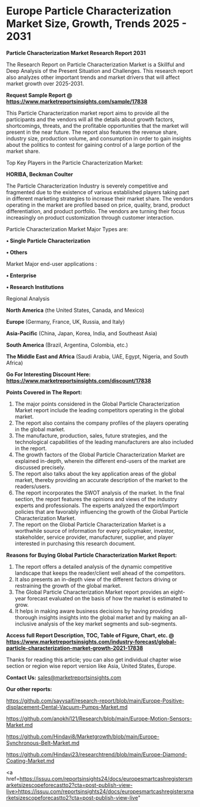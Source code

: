 # Europe Particle Characterization Market Size, Growth, Trends 2025 - 2031

<strong>Particle Characterization Market Research Report 2031</strong>

The Research Report on Particle Characterization Market is a Skillful and Deep Analysis of the Present Situation and Challenges. This research report also analyzes other important trends and market drivers that will affect market growth over 2025-2031.

<strong>Request Sample Report @ <a href=https://www.marketreportsinsights.com/sample/17838>https://www.marketreportsinsights.com/sample/17838</a></strong>

This Particle Characterization market report aims to provide all the participants and the vendors will all the details about growth factors, shortcomings, threats, and the profitable opportunities that the market will present in the near future. The report also features the revenue share, industry size, production volume, and consumption in order to gain insights about the politics to contest for gaining control of a large portion of the market share.

Top Key Players in the Particle Characterization Market:

<strong>HORIBA, Beckman Coulter</strong>

The Particle Characterization Industry is severely competitive and fragmented due to the existence of various established players taking part in different marketing strategies to increase their market share. The vendors operating in the market are profiled based on price, quality, brand, product differentiation, and product portfolio. The vendors are turning their focus increasingly on product customization through customer interaction.

Particle Characterization Market Major Types are:

<strong>• Single Particle Characterization

• Others</strong>

Market Major end-user applications :

<strong>• Enterprise

• Research Institutions</strong>

Regional Analysis

</u><strong><b>North America</b></strong> (the United States, Canada, and Mexico)

<strong><b>Europe </b></strong>(Germany, France, UK, Russia, and Italy)

<strong><b>Asia-Pacific</b></strong> (China, Japan, Korea, India, and Southeast Asia)

<strong><b>South America</b></strong> (Brazil, Argentina, Colombia, etc.)

<strong><b>The Middle East and Africa</b></strong> (Saudi Arabia, UAE, Egypt, Nigeria, and South Africa)

<strong>Go For Interesting Discount Here: <a href=https://www.marketreportsinsights.com/discount/17838>https://www.marketreportsinsights.com/discount/17838</a></strong>

<strong>Points Covered in The Report:</strong>
<ol>
  <li>The major points considered in the Global Particle Characterization Market report include the leading competitors operating in the global market.</li>
  <li>The report also contains the company profiles of the players operating in the global market.</li>
  <li>The manufacture, production, sales, future strategies, and the technological capabilities of the leading manufacturers are also included in the report.</li>
  <li>The growth factors of the Global Particle Characterization Market are explained in-depth, wherein the different end-users of the market are discussed precisely.</li>
  <li>The report also talks about the key application areas of the global market, thereby providing an accurate description of the market to the readers/users.</li>
  <li>The report incorporates the SWOT analysis of the market. In the final section, the report features the opinions and views of the industry experts and professionals. The experts analyzed the export/import policies that are favorably influencing the growth of the Global Particle Characterization Market.</li>
  <li>The report on the Global Particle Characterization Market is a worthwhile source of information for every policymaker, investor, stakeholder, service provider, manufacturer, supplier, and player interested in purchasing this research document.</li>
</ol>
<strong>Reasons for Buying Global Particle Characterization Market Report:</strong>

<ol>
  <li>The report offers a detailed analysis of the dynamic competitive landscape that keeps the reader/client well ahead of the competitors.</li>
  <li>It also presents an in-depth view of the different factors driving or restraining the growth of the global market.</li>
  <li>The Global Particle Characterization Market report provides an eight-year forecast evaluated on the basis of how the market is estimated to grow.</li>
  <li>It helps in making aware business decisions by having providing thorough insights insights into the global market and by making an all-inclusive analysis of the key market segments and sub-segments.</li>
</ol>
<strong>Access full Report Description, TOC, Table of Figure, Chart, etc. @ <a href=https://www.marketreportsinsights.com/industry-forecast/global-particle-characterization-market-growth-2021-17838>https://www.marketreportsinsights.com/industry-forecast/global-particle-characterization-market-growth-2021-17838</a></strong>


Thanks for reading this article; you can also get individual chapter wise section or region wise report version like Asia, United States, Europe.

<strong>Contact Us:</strong>
sales@marketreportsinsights.com

<strong>Our other reports:</strong>

<a href=https://github.com/sayysaif/research-report/blob/main/Europe-Positive-displacement-Dental-Vacuum-Pumps-Market.md>https://github.com/sayysaif/research-report/blob/main/Europe-Positive-displacement-Dental-Vacuum-Pumps-Market.md</a>

<a href=https://github.com/anokhi121/Research/blob/main/Europe-Motion-Sensors-Market.md>https://github.com/anokhi121/Research/blob/main/Europe-Motion-Sensors-Market.md</a>

<a href=https://github.com/Hindavi8/Marketgrowth/blob/main/Europe-Synchronous-Belt-Market.md>https://github.com/Hindavi8/Marketgrowth/blob/main/Europe-Synchronous-Belt-Market.md</a>

<a href=https://github.com/Hindavi23/researchtrend/blob/main/Europe-Diamond-Coating-Market.md>https://github.com/Hindavi23/researchtrend/blob/main/Europe-Diamond-Coating-Market.md</a>

<a href=https://issuu.com/reportsinsights24/docs/europesmartcashregistersmarketsizescopeforecastto2?cta=post-publish-view-live>https://issuu.com/reportsinsights24/docs/europesmartcashregistersmarketsizescopeforecastto2?cta=post-publish-view-live</a>"
